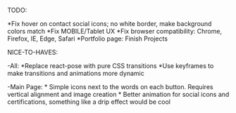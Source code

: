 TODO:

*Fix hover on contact social icons; no white border, make background colors match
*Fix MOBILE/Tablet UX
*Fix browser compatibility: Chrome, Firefox, IE, Edge, Safari
*Portfolio page: Finish Projects

NICE-TO-HAVES:

-All:
    *Replace react-pose with pure CSS transitions
    *Use keyframes to make transitions and animations more dynamic

-Main Page:
    * Simple icons next to the words on each button. Requires vertical alignment and image creation
    * Better animation for social icons and certifications, something like a drip effect would be cool